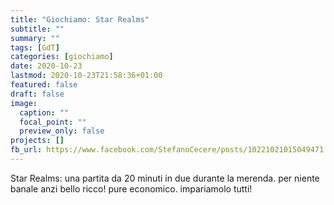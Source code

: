 ```yaml
---
title: "Giochiamo: Star Realms"
subtitle: ""
summary: ""
tags: [GdT]
categories: [giochiamo]
date: 2020-10-23
lastmod: 2020-10-23T21:58:36+01:00
featured: false
draft: false
image:
  caption: ""
  focal_point: ""
  preview_only: false
projects: []
fb_url: https://www.facebook.com/StefanoCecere/posts/10221021015049471
---
```


Star Realms: una partita da 20 minuti in due durante la merenda. per niente banale anzi bello ricco! pure economico.
impariamolo tutti!
